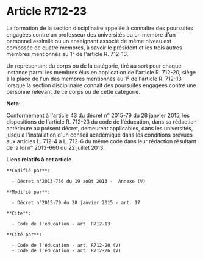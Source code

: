# Article R712-23

La formation de la section disciplinaire appelée à connaître des poursuites engagées contre un professeur des universités ou
un membre d'un personnel assimilé ou un enseignant associé de même niveau est composée de quatre membres, à savoir le
président et les trois autres membres mentionnés au 1° de l'article R. 712-13. 

Un représentant du corps ou de la catégorie, tiré au sort pour chaque instance parmi les membres élus en application de
l'article R. 712-20, siège à la place de l'un des membres mentionnés au 1° de l'article R. 712-13 lorsque la section
disciplinaire connaît des poursuites engagées contre une personne relevant de ce corps ou de cette catégorie.

**Nota:**

Conformément à l'article 43 du décret n° 2015-79 du 28 janvier 2015, les dispositions de l'article R. 712-23 du code de
l'éducation, dans sa rédaction antérieure au présent décret, demeurent applicables, dans les universités, jusqu'à
l'installation d'un conseil académique dans les conditions prévues aux articles L. 712-4 à L. 712-6 du même code dans leur
rédaction résultant de la loi n° 2013-660 du 22 juillet 2013.

**Liens relatifs à cet article**

	**Codifié par**:

	  - Décret n°2013-756 du 19 août 2013 -  Annexe (V)

	**Modifié par**:

	  - Décret n°2015-79 du 28 janvier 2015 - art. 17

	**Cite**:

	  - Code de l'éducation - art. R712-13

	**Cité par**:

	  - Code de l'éducation - art. R712-20 (V)
	  - Code de l'éducation - art. R712-26 (V)
